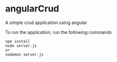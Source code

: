 # angularCrud

A simple crud application using angular

To run the application, run the following commands

```
npm install
node server.js
or
nodemon server.js
```